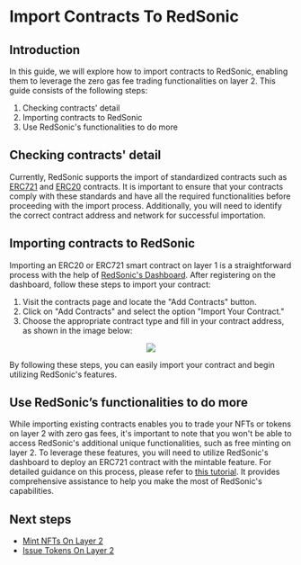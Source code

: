 # Import Contracts To RedSonic

## Introduction

In this guide, we will explore how to import contracts to RedSonic, enabling them to leverage the zero gas fee trading functionalities on layer 2. This guide consists of the following steps:

1. Checking contracts' detail
2. Importing contracts to RedSonic
3. Use RedSonic's functionalities to do more

## Checking contracts' detail

Currently, RedSonic supports the import of standardized contracts such as [ERC721](https://eips.ethereum.org/EIPS/eip-721) and [ERC20](https://eips.ethereum.org/EIPS/eip-20) contracts. It is important to ensure that your contracts comply with these standards and have all the required functionalities before proceeding with the import process. Additionally, you will need to identify the correct contract address and network for successful importation.

## Importing contracts to RedSonic

Importing an ERC20 or ERC721 smart contract on layer 1 is a straightforward process with the help of [RedSonic's Dashboard](https://dashboard.reddio.com/). After registering on the dashboard, follow these steps to import your contract:

1. Visit the contracts page and locate the "Add Contracts" button.
2. Click on "Add Contracts" and select the option "Import Your Contract."
3. Choose the appropriate contract type and fill in your contract address, as shown in the image below:


<p align="center">
  <img src="/import-contract.png">
</p>

By following these steps, you can easily import your contract and begin utilizing RedSonic's features.

## Use RedSonic’s functionalities to do more

While importing existing contracts enables you to trade your NFTs or tokens on layer 2 with zero gas fees, it's important to note that you won't be able to access RedSonic's additional unique functionalities, such as free minting on layer 2. To leverage these features, you will need to utilize RedSonic's dashboard to deploy an ERC721 contract with the mintable feature. For detailed guidance on this process, please refer to [this tutorial](https://docs.reddio.com/guide/getting-started/mint-nfts-on-layer-2.html). It provides comprehensive assistance to help you make the most of RedSonic's capabilities.

## Next steps

- [Mint NFTs On Layer 2](https://docs.reddio.com/guide/getting-started/mint-nfts-on-layer-2.html)
- [Issue Tokens On Layer 2](https://docs.reddio.com/guide/getting-started/issue-tokens-on-layer2.html)